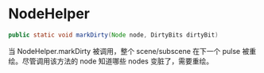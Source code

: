 # NodeHelper

```java
public static void markDirty(Node node, DirtyBits dirtyBit)
```

当 NodeHelper.markDirty 被调用，整个 scene/subscene 在下一个 pulse 被重绘。尽管调用该方法的 node 知道哪些 nodes 变脏了，需要重绘。